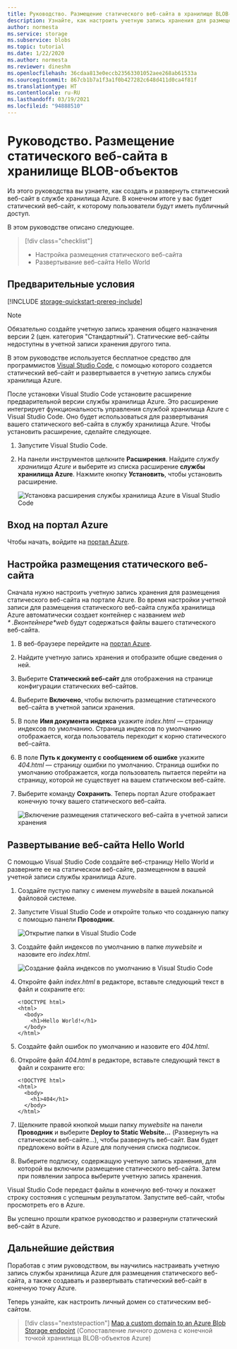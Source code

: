 ```yaml
---
title: Руководство. Размещение статического веб-сайта в хранилище BLOB-объектов (служба хранилища Azure)
description: Узнайте, как настроить учетную запись хранения для размещения статического веб-сайта и развернуть его в службе хранилища Azure.
author: normesta
ms.service: storage
ms.subservice: blobs
ms.topic: tutorial
ms.date: 1/22/2020
ms.author: normesta
ms.reviewer: dineshm
ms.openlocfilehash: 36cdaa813e0eccb23563301052aee268ab61533a
ms.sourcegitcommit: 867cb1b7a1f3a1f0b427282c648d411d0ca4f81f
ms.translationtype: HT
ms.contentlocale: ru-RU
ms.lasthandoff: 03/19/2021
ms.locfileid: "94888510"
---
```

<!---Customer intent: I want to host files for a static website in Blob storage and access the website from an Azure endpoint.--->

# <a name="tutorial-host-a-static-website-on-blob-storage"></a>Руководство. Размещение статического веб-сайта в хранилище BLOB-объектов

Из этого руководства вы узнаете, как создать и развернуть статический веб-сайт в службе хранилища Azure. В конечном итоге у вас будет статический веб-сайт, к которому пользователи будут иметь публичный доступ. 

В этом руководстве описано следующее.

> [!div class="checklist"]
> * Настройка размещения статического веб-сайта
> * Развертывание веб-сайта Hello World

## <a name="prerequisites"></a>Предварительные условия

[!INCLUDE [storage-quickstart-prereq-include](../../../includes/storage-quickstart-prereq-include.md)]

> [!NOTE] 
> Обязательно создайте учетную запись хранения общего назначения версии 2 (цен. категория "Стандартный"). Статические веб-сайты недоступны в учетной записи хранения другого типа.

В этом руководстве используется бесплатное средство для программистов [Visual Studio Code](https://code.visualstudio.com/download), с помощью которого создается статический веб-сайт и развертывается в учетную запись службы хранилища Azure.

После установки Visual Studio Code установите расширение предварительной версии службы хранилища Azure. Это расширение интегрирует функциональность управления службой хранилища Azure с Visual Studio Code. Оно будет использоваться для развертывания вашего статического веб-сайта в службу хранилища Azure. Чтобы установить расширение, сделайте следующее.

1. Запустите Visual Studio Code.
2. На панели инструментов щелкните **Расширения**. Найдите *службу хранилища Azure* и выберите из списка расширение **службы хранилища Azure**. Нажмите кнопку **Установить**, чтобы установить расширение.

    ![Установка расширения службы хранилища Azure в Visual Studio Code](media/storage-blob-static-website-host/install-extension-vs-code.png)

## <a name="sign-in-to-the-azure-portal"></a>Вход на портал Azure

Чтобы начать, войдите на [портал Azure](https://portal.azure.com/).

## <a name="configure-static-website-hosting"></a>Настройка размещения статического веб-сайта

Сначала нужно настроить учетную запись хранения для размещения статического веб-сайта на портале Azure. Во время настройки учетной записи для размещения статического веб-сайта служба хранилища Azure автоматически создает контейнер с названием *$web*. В контейнере *$web* будут содержаться файлы вашего статического веб-сайта. 

1. В веб-браузере перейдите на [портал Azure](https://portal.azure.com/). 
1. Найдите учетную запись хранения и отобразите общие сведения о ней.
1. Выберите **Статический веб-сайт** для отображения на странице конфигурации статических веб-сайтов.
1. Выберите **Включено**, чтобы включить размещение статического веб-сайта в учетной записи хранения.
1. В поле **Имя документа индекса** укажите *index.html* — страницу индексов по умолчанию. Страница индексов по умолчанию отображается, когда пользователь переходит к корню статического веб-сайта.  
1. В поле **Путь к документу с сообщением об ошибке** укажите *404.html* — страницу ошибки по умолчанию. Страница ошибки по умолчанию отображается, когда пользователь пытается перейти на страницу, которой не существует на вашем статическом веб-сайте.
1. Выберите команду **Сохранить**. Теперь портал Azure отображает конечную точку вашего статического веб-сайта. 

    ![Включение размещения статического веб-сайта в учетной записи хранения](media/storage-blob-static-website-host/enable-static-website-hosting.png)

## <a name="deploy-a-hello-world-website"></a>Развертывание веб-сайта Hello World

С помощью Visual Studio Code создайте веб-страницу Hello World и разверните ее на статическом веб-сайте, размещенном в вашей учетной записи службы хранилища Azure.

1. Создайте пустую папку с именем *mywebsite* в вашей локальной файловой системе. 
1. Запустите Visual Studio Code и откройте только что созданную папку с помощью панели **Проводник**.

    ![Открытие папки в Visual Studio Code](media/storage-blob-static-website-host/open-folder-vs-code.png)

1. Создайте файл индексов по умолчанию в папке *mywebsite* и назовите его *index.html*.

    ![Создание файла индексов по умолчанию в Visual Studio Code](media/storage-blob-static-website-host/create-index-file-vs-code.png)

1. Откройте файл *index.html* в редакторе, вставьте следующий текст в файл и сохраните его:

    ```
    <!DOCTYPE html>
    <html>
      <body>
        <h1>Hello World!</h1>
      </body>
    </html>
    ```

1. Создайте файл ошибок по умолчанию и назовите его *404.html*.
1. Откройте файл *404.html* в редакторе, вставьте следующий текст в файл и сохраните его:

    ```
    <!DOCTYPE html>
    <html>
      <body>
        <h1>404</h1>
      </body>
    </html>
    ```

1. Щелкните правой кнопкой мыши папку *mywebsite* на панели **Проводник** и выберите **Deploy to Static Website...** (Развернуть на статическом веб-сайте...), чтобы развернуть веб-сайт. Вам будет предложено войти в Azure для получения списка подписок.

1. Выберите подписку, содержащую учетную запись хранения, для которой вы включили размещение статического веб-сайта. Затем при появлении запроса выберите учетную запись хранения.

Visual Studio Code передаст файлы в конечную веб-точку и покажет строку состояния с успешным результатом. Запустите веб-сайт, чтобы просмотреть его в Azure.

Вы успешно прошли краткое руководство и развернули статический веб-сайт в Azure.

## <a name="next-steps"></a>Дальнейшие действия

Поработав с этим руководством, вы научились настраивать учетную запись службы хранилища Azure для размещения статического веб-сайта, а также создавать и развертывать статический веб-сайт в конечную точку Azure.

Теперь узнайте, как настроить личный домен со статическим веб-сайтом.

> [!div class="nextstepaction"]
> [Map a custom domain to an Azure Blob Storage endpoint](storage-custom-domain-name.md) (Сопоставление личного домена с конечной точкой хранилища BLOB-объектов Azure)

